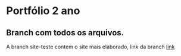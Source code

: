 # Portfólio 2 ano

## Branch com todos os arquivos.

A branch site-teste contem o site mais elaborado, link da branch [link](http://127.0.0.1:5500/portfolio.html)
